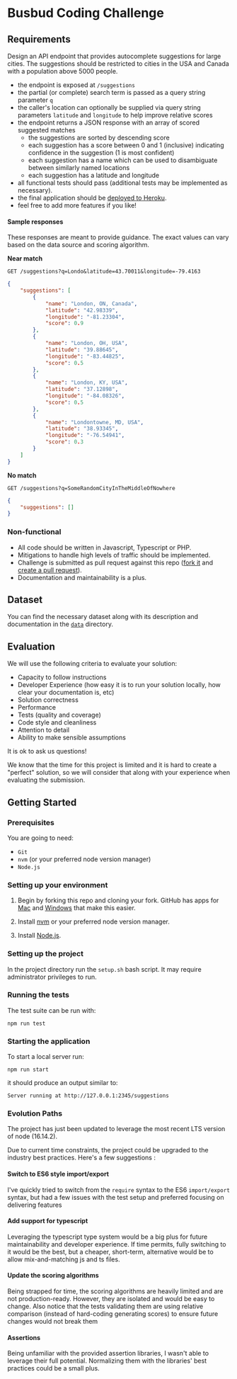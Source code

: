 # Busbud Coding Challenge

## Requirements

Design an API endpoint that provides autocomplete suggestions for large cities.
The suggestions should be restricted to cities in the USA and Canada with a population above 5000 people.

-   the endpoint is exposed at `/suggestions`
-   the partial (or complete) search term is passed as a query string parameter `q`
-   the caller's location can optionally be supplied via query string parameters `latitude` and `longitude` to help improve relative scores
-   the endpoint returns a JSON response with an array of scored suggested matches
    -   the suggestions are sorted by descending score
    -   each suggestion has a score between 0 and 1 (inclusive) indicating confidence in the suggestion (1 is most confident)
    -   each suggestion has a name which can be used to disambiguate between similarly named locations
    -   each suggestion has a latitude and longitude
-   all functional tests should pass (additional tests may be implemented as necessary).
-   the final application should be [deployed to Heroku](https://devcenter.heroku.com/articles/getting-started-with-nodejs).
-   feel free to add more features if you like!

#### Sample responses

These responses are meant to provide guidance. The exact values can vary based on the data source and scoring algorithm.

**Near match**

    GET /suggestions?q=Londo&latitude=43.70011&longitude=-79.4163

```json
{
    "suggestions": [
        {
            "name": "London, ON, Canada",
            "latitude": "42.98339",
            "longitude": "-81.23304",
            "score": 0.9
        },
        {
            "name": "London, OH, USA",
            "latitude": "39.88645",
            "longitude": "-83.44825",
            "score": 0.5
        },
        {
            "name": "London, KY, USA",
            "latitude": "37.12898",
            "longitude": "-84.08326",
            "score": 0.5
        },
        {
            "name": "Londontowne, MD, USA",
            "latitude": "38.93345",
            "longitude": "-76.54941",
            "score": 0.3
        }
    ]
}
```

**No match**

    GET /suggestions?q=SomeRandomCityInTheMiddleOfNowhere

```json
{
    "suggestions": []
}
```

### Non-functional

-   All code should be written in Javascript, Typescript or PHP.
-   Mitigations to handle high levels of traffic should be implemented.
-   Challenge is submitted as pull request against this repo ([fork it](https://help.github.com/articles/fork-a-repo/) and [create a pull request](https://help.github.com/articles/creating-a-pull-request-from-a-fork/)).
-   Documentation and maintainability is a plus.

## Dataset

You can find the necessary dataset along with its description and documentation in the [`data`](data/) directory.

## Evaluation

We will use the following criteria to evaluate your solution:

-   Capacity to follow instructions
-   Developer Experience (how easy it is to run your solution locally, how clear your documentation is, etc)
-   Solution correctness
-   Performance
-   Tests (quality and coverage)
-   Code style and cleanliness
-   Attention to detail
-   Ability to make sensible assumptions

It is ok to ask us questions!

We know that the time for this project is limited and it is hard to create a "perfect" solution, so we will consider that along with your experience when evaluating the submission.

## Getting Started

### Prerequisites

You are going to need:

-   `Git`
-   `nvm` (or your preferred node version manager)
-   `Node.js`

### Setting up your environment

1. Begin by forking this repo and cloning your fork. GitHub has apps for [Mac](http://mac.github.com/) and
   [Windows](http://windows.github.com/) that make this easier.

2. Install [nvm](https://github.com/nvm-sh/nvm#install--update-script) or your preferred node version manager.

3. Install [Node.js](http://www.nodejs.org).

### Setting up the project

In the project directory run the `setup.sh` bash script. It may require administrator privileges to run.

### Running the tests

The test suite can be run with:

```
npm run test
```

### Starting the application

To start a local server run:

```
npm run start
```

it should produce an output similar to:

```
Server running at http://127.0.0.1:2345/suggestions
```

### Evolution Paths

The project has just been updated to leverage the most recent LTS version of node (16.14.2).

Due to current time constraints, the project could be upgraded to the industry best practices. Here's a few suggestions :

#### Switch to ES6 style import/export

I've quickly tried to switch from the `require` syntax to the ES6 `import/export` syntax, but had a few issues with the test setup and preferred focusing on delivering features

#### Add support for typescript

Leveraging the typescript type system would be a big plus for future maintainability and developer experience. If time permits, fully switching to it would be the best, but a cheaper, short-term, alternative would be to allow mix-and-matching js and ts files.

#### Update the scoring algorithms

Being strapped for time, the scoring algorithms are heavily limited and are not production-ready. However, they are isolated and would be easy to change. Also notice that the tests validating them are using relative comparison (instead of hard-coding generating scores) to ensure future changes would not break them

#### Assertions

Being unfamiliar with the provided assertion libraries, I wasn't able to leverage their full potential. Normalizing them with the libraries' best practices could be a small plus.
